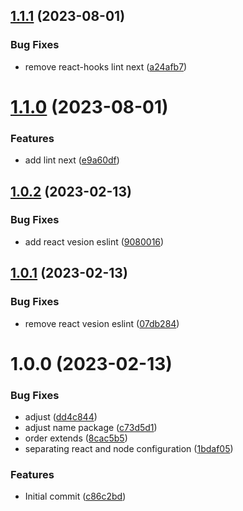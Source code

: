 ## [1.1.1](https://github.com/lucas-eduardo/eslint-configure/compare/v1.1.0...v1.1.1) (2023-08-01)


### Bug Fixes

* remove react-hooks lint next ([a24afb7](https://github.com/lucas-eduardo/eslint-configure/commit/a24afb7cfee878d1c8b2fd597f825d6349d97c09))

# [1.1.0](https://github.com/lucas-eduardo/eslint-configure/compare/v1.0.2...v1.1.0) (2023-08-01)


### Features

* add lint next ([e9a60df](https://github.com/lucas-eduardo/eslint-configure/commit/e9a60df6654a7080471f2319faa06a2911ca0abd))

## [1.0.2](https://github.com/lucas-eduardo/eslint-configure/compare/v1.0.1...v1.0.2) (2023-02-13)


### Bug Fixes

* add react vesion eslint ([9080016](https://github.com/lucas-eduardo/eslint-configure/commit/908001684cd01f515857168f716907cdd6635374))

## [1.0.1](https://github.com/lucas-eduardo/eslint-configure/compare/v1.0.0...v1.0.1) (2023-02-13)


### Bug Fixes

* remove react vesion eslint ([07db284](https://github.com/lucas-eduardo/eslint-configure/commit/07db2841518e4a83f0f2079cbd2a366761aafddf))

# 1.0.0 (2023-02-13)


### Bug Fixes

* adjust ([dd4c844](https://github.com/lucas-eduardo/eslint-configure/commit/dd4c844df0f4ab7452e1098ee934a8ec896369b1))
* adjust name package ([c73d5d1](https://github.com/lucas-eduardo/eslint-configure/commit/c73d5d1d245d7bf362719b2c505801f43236950f))
* order extends ([8cac5b5](https://github.com/lucas-eduardo/eslint-configure/commit/8cac5b50ef16a0b59b93d35d808c3d0eab1986cc))
* separating react and node configuration ([1bdaf05](https://github.com/lucas-eduardo/eslint-configure/commit/1bdaf05562d6fc4641670b92bedf0339a2c5045d))


### Features

* Initial commit ([c86c2bd](https://github.com/lucas-eduardo/eslint-configure/commit/c86c2bdfd0d1cf53de593d66b55b0e31c17f0e1a))
